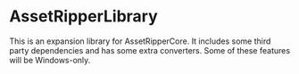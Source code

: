 ﻿# AssetRipperLibrary

This is an expansion library for AssetRipperCore. It includes some third party dependencies and has some extra converters. Some of these features will be Windows-only.